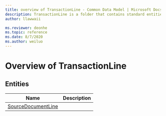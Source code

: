 ```yaml
---
title: overview of TransactionLine - Common Data Model | Microsoft Docs
description: TransactionLine is a folder that contains standard entities related to the Common Data Model.
author: llawwaii

ms.reviewer: deonhe
ms.topic: reference
ms.date: 8/7/2020
ms.author: weiluo
---
```


# Overview of TransactionLine


## Entities

|Name|Description|
|---|---|
|[SourceDocumentLine](SourceDocumentLine.md)||
